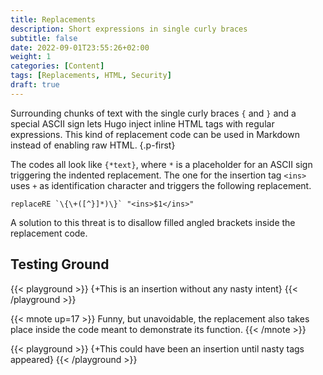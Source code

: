 ```yaml
---
title: Replacements
description: Short expressions in single curly braces
subtitle: false
date: 2022-09-01T23:55:26+02:00
weight: 1
categories: [Content]
tags: [Replacements, HTML, Security]
draft: true
---
```


Surrounding chunks of text with the single curly braces `{` and `}` and a special ASCII sign lets Hugo inject inline HTML tags with regular expressions. This kind of replacement code can be used in Markdown instead of enabling raw HTML.
{.p-first} <!--more-->

The codes all look like `{*text}`, where `*` is a placeholder for an ASCII sign triggering the indented replacement. The one for the insertion tag `<ins>` uses `+` as identification character and triggers the following replacement.

```go-html-template
replaceRE `\{\+([^}]*)\}` "<ins>$1</ins>"
```

A solution to this threat is to disallow filled angled brackets inside the replacement code.   

## Testing Ground

{{< playground >}}
{+This is an insertion without any nasty intent}
{{< /playground >}}

{{< mnote up=17 >}}
Funny, but unavoidable, the replacement also takes place inside the code meant to demonstrate its function.
{{< /mnote >}}

{{< playground >}}
{+This could have been an insertion until <nasty>nasty tags</nasty> appeared}
{{< /playground >}}
